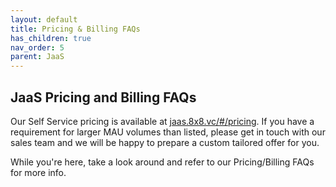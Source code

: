 ```yaml
---
layout: default
title: Pricing & Billing FAQs
has_children: true
nav_order: 5
parent: JaaS
---
```


## JaaS Pricing and Billing FAQs

Our Self Service pricing is available at [jaas.8x8.vc/#/pricing](jaas.8x8.vc/#/pricing). If you have a requirement for larger MAU volumes than listed, please get in touch with our sales team and we will be happy to prepare a custom tailored offer for you.

While you're here, take a look around and refer to our Pricing/Billing FAQs for more info.
